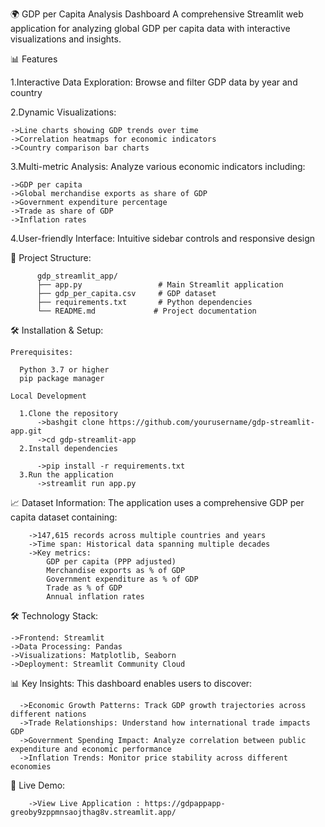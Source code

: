 🌍 GDP per Capita Analysis Dashboard
  A comprehensive Streamlit web application for analyzing global GDP per capita data with interactive visualizations and insights.
  
📊 Features

  1.Interactive Data Exploration: Browse and filter GDP data by year and country
  
  2.Dynamic Visualizations:

    ->Line charts showing GDP trends over time
    ->Correlation heatmaps for economic indicators
    ->Country comparison bar charts
    
  3.Multi-metric Analysis: Analyze various economic indicators including:

    ->GDP per capita
    ->Global merchandise exports as share of GDP
    ->Government expenditure percentage
    ->Trade as share of GDP
    ->Inflation rates
    
  4.User-friendly Interface: Intuitive sidebar controls and responsive design

  📁 Project Structure:

          gdp_streamlit_app/
          ├── app.py                 # Main Streamlit application
          ├── gdp_per_capita.csv     # GDP dataset
          ├── requirements.txt       # Python dependencies
          └── README.md             # Project documentation

🛠️ Installation & Setup:

    Prerequisites:

      Python 3.7 or higher
      pip package manager

    Local Development

      1.Clone the repository
          ->bashgit clone https://github.com/yourusername/gdp-streamlit-app.git
          ->cd gdp-streamlit-app
      2.Install dependencies
      
          ->pip install -r requirements.txt
      3.Run the application
          ->streamlit run app.py
          
  📈 Dataset Information:
      The application uses a comprehensive GDP per capita dataset containing:

        ->147,615 records across multiple countries and years
        ->Time span: Historical data spanning multiple decades
        ->Key metrics:
            GDP per capita (PPP adjusted)
            Merchandise exports as % of GDP
            Government expenditure as % of GDP
            Trade as % of GDP
            Annual inflation rates        

🛠️ Technology Stack:

    ->Frontend: Streamlit
    ->Data Processing: Pandas
    ->Visualizations: Matplotlib, Seaborn
    ->Deployment: Streamlit Community Cloud

📊 Key Insights:
      This dashboard enables users to discover:

      ->Economic Growth Patterns: Track GDP growth trajectories across different nations
      ->Trade Relationships: Understand how international trade impacts GDP
      ->Government Spending Impact: Analyze correlation between public expenditure and economic performance  
      ->Inflation Trends: Monitor price stability across different economies


  🚀 Live Demo:
  
        ->View Live Application : https://gdpappapp-greoby9zppmnsaojthag8v.streamlit.app/












          
